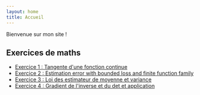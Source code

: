 ```yaml
---
layout: home
title: Accueil
---
```


Bienvenue sur mon site !

## Exercices de maths

- [Exercice 1 : Tangente d'une fonction continue](exercices/exercice1/)
- [Exercice 2 : Estimation error with bounded loss and finite function family](exercices/exercice2/)
- [Exercice 3 : Loi des estimateur de moyenne et variance](exercices/exercice3/)
- [Exercice 4 : Gradient de l'inverse et du det et application](exercices/exercice4/)


